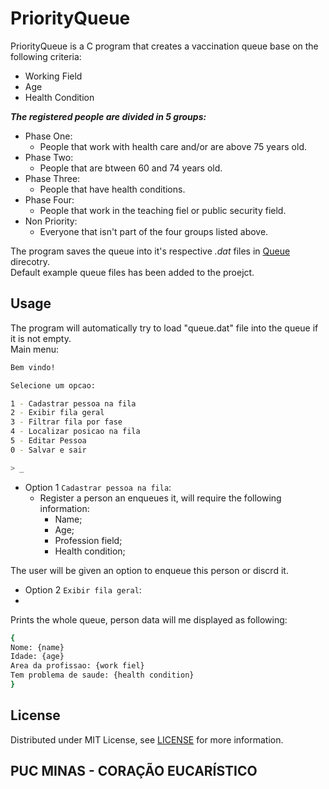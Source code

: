 # PriorityQueue

PriorityQueue is a C program that creates a vaccination queue base on the following criteria:  
- Working Field  
- Age  
- Health Condition  

***The registered people are divided in 5 groups:***  
- Phase One:
  * People that work with health care and/or are above 75 years old.
- Phase Two:
  * People that are btween 60 and 74 years old.
- Phase Three:
  * People that have health conditions.
- Phase Four:
  * People that work in the teaching fiel or public security field.
- Non Priority:
  * Everyone that isn't part of the four groups listed above.
  
    
The program saves the queue into it's respective *.dat* files in [Queue](Queue) direcotry.  
Default example queue files has been added to the proejct.

## Usage

The program will automatically try to load "queue.dat" file into the queue if it is not empty.  
Main menu:
```bash
Bem vindo!

Selecione um opcao:

1 - Cadastrar pessoa na fila
2 - Exibir fila geral
3 - Filtrar fila por fase
4 - Localizar posicao na fila
5 - Editar Pessoa
0 - Salvar e sair

> _
```
- Option 1 ```Cadastrar pessoa na fila```:
  * Register a person an enqueues it, will require the following information:
    - Name;
    - Age;
    - Profession field;
    - Health condition;  

The user will be given an option to enqueue this person or discrd it.  

- Option 2 ```Exibir fila geral```:  
- 
Prints the whole queue, person data will me displayed as following:
```bash
{
Nome: {name}
Idade: {age}
Area da profissao: {work fiel}
Tem problema de saude: {health condition}
}
```

## License

Distributed under MIT License, see [LICENSE](LICENSE) for more information.

## PUC MINAS - CORAÇÃO EUCARÍSTICO
